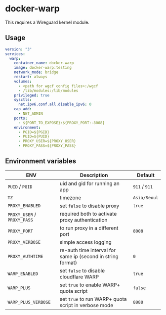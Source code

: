 # docker-warp

This requires a Wireguard kernel module.

## Usage
```yaml
version: "3"
services:
  warp:
    container_name: docker-warp
    image: docker-warp:testing
    network_mode: bridge
    restart: always
    volumes:
      - <path for wgcf config files>:/wgcf
      - /lib/modules:/lib/modules
    privileged: true
    sysctls:
      net.ipv6.conf.all.disable_ipv6: 0
    cap_add:
      - NET_ADMIN
    ports:
      - ${PORT_TO_EXPOSE}:${PROXY_PORT:-8008}
    environment:
      - PGID=${PGID}
      - PUID=${PUID}
      - PROXY_USER=${PROXY_USER}
      - PROXY_PASS=${PROXY_PASS}
```

## Environment variables

| ENV  | Description  | Default  |
|---|---|---|
| ```PUID``` / ```PGID```  | uid and gid for running an app  | ```911``` / ```911```  |
| ```TZ```  | timezone  | ```Asia/Seoul```  |
| ```PROXY_ENABLED```  | set ```false``` to disable proxy | ```true``` |
| ```PROXY_USER``` / ```PROXY_PASS```  | required both to activate proxy authentication   |  |
| ```PROXY_PORT```  | to run proxy in a different port  | ```8008``` |
| ```PROXY_VERBOSE```  | simple access logging  |  |
| ```PROXY_AUTHTIME```  | re-auth time interval for same ip (second in string format)  | ```0``` |
| ```WARP_ENABLED```  | set ```false``` to disable cloudflare WARP  | ```true``` |
| ```WARP_PLUS```  | set ```true``` to enable WARP+ quota script  | ```false``` |
| ```WARP_PLUS_VERBOSE```  | set ```true``` to run WARP+ quota script in verbose mode   | ```8080```  |
